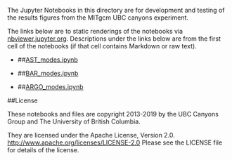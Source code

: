 The Jupyter Notebooks in this directory are for development and testing of
the results figures from the MITgcm UBC canyons experiment.

The links below are to static renderings of the notebooks via
[nbviewer.jupyter.org](http://nbviewer.jupyter.org/).
Descriptions under the links below are from the first cell of the notebooks
(if that cell contains Markdown or raw text).

* ##[AST_modes.ipynb](http://nbviewer.jupyter.org/urls/bitbucket.org/canyonsubc/outputanalysisnotebooks/raw/tip/forPaper2/shelfWaves/CTW_Paper2/AST_modes.ipynb)  
    
* ##[BAR_modes.ipynb](http://nbviewer.jupyter.org/urls/bitbucket.org/canyonsubc/outputanalysisnotebooks/raw/tip/forPaper2/shelfWaves/CTW_Paper2/BAR_modes.ipynb)  
    
* ##[ARGO_modes.ipynb](http://nbviewer.jupyter.org/urls/bitbucket.org/canyonsubc/outputanalysisnotebooks/raw/tip/forPaper2/shelfWaves/CTW_Paper2/ARGO_modes.ipynb)  
    

##License

These notebooks and files are copyright 2013-2019
by the UBC Canyons Group and The University of British Columbia.

They are licensed under the Apache License, Version 2.0.
http://www.apache.org/licenses/LICENSE-2.0
Please see the LICENSE file for details of the license.
